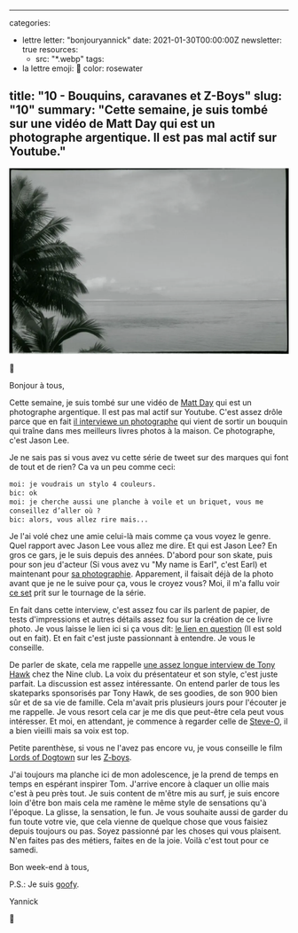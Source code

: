 
---
categories:
- lettre
letter: "bonjouryannick"
date: 2021-01-30T00:00:00Z
newsletter: true
resources:
  - src: "*.webp"
tags:
- la lettre
emoji: 💌
color: rosewater

title: "10 - Bouquins, caravanes et Z-Boys"
slug: "10"
summary: "Cette semaine, je suis tombé sur une vidéo de Matt Day qui est un photographe argentique. Il est pas mal actif sur Youtube."
---

![](09f5e0a3-e222-4c27-82bb-a6fc6ddd93c6.webp)

👋

Bonjour à tous,

Cette semaine, je suis tombé sur une vidéo de [Matt Day](https://www.youtube.com/channel/UCopwCE5bVtffQif8IFkbUuw) qui est un photographe argentique. Il est pas mal actif sur Youtube. C'est assez drôle parce que en fait [il interviewe un photographe](https://www.youtube.com/watch?v=IvRhi0udkEg) qui vient de sortir un bouquin qui traîne dans mes meilleurs livres photos à la maison. Ce photographe, c'est Jason Lee.

Je ne sais pas si vous avez vu cette série de tweet sur des marques qui font de tout et de rien? Ca va un peu comme ceci:

    moi: je voudrais un stylo 4 couleurs.
    bic: ok
    moi: je cherche aussi une planche à voile et un briquet, vous me conseillez d’aller où ?
    bic: alors, vous allez rire mais...


Je l'ai volé chez une amie celui-là mais comme ça vous voyez le genre. Quel rapport avec Jason Lee vous allez me dire. Et qui est Jason Lee? En gros ce gars, je le suis depuis des années. D'abord pour son skate, puis pour son jeu d'acteur (Si vous avez vu "My name is Earl", c'est Earl) et maintenant pour [sa photographie](https://www.jasonleefilm.com). Apparement, il faisait déjà de la photo avant que je ne le suive pour ça, vous le croyez vous? Moi, il m'a fallu voir [ce set](https://www.jasonleefilm.com/shop/trailer-park-print-set) prit sur le tournage de la série.

En fait dans cette interview, c'est assez fou car ils parlent de papier, de tests d'impressions et autres détails assez fou sur la création de ce livre photo. Je vous laisse le lien ici si ça vous dit: [le lien en question](https://www.stanleybarker.co.uk/collections/frontpage/products/jason-lee) (Il est sold out en fait). Et en fait c'est juste passionnant à entendre. Je vous le conseille.

De parler de skate, cela me rappelle [une assez longue interview de Tony Hawk](https://www.youtube.com/watch?v=z4pwm37EVyw) chez the Nine club. La voix du présentateur et son style, c'est juste parfait. La discussion est assez intéressante. On entend parler de tous les skateparks sponsorisés par Tony Hawk, de ses goodies, de son 900 bien sûr et de sa vie de famille. Cela m'avait pris plusieurs jours pour l'écouter je me rappelle. Je vous resort cela car je me dis que peut-être cela peut vous intéresser. Et moi, en attendant, je commence à regarder celle de [Steve-O](https://www.youtube.com/watch?v=Jp7VCqNGSx4), il a bien vieilli mais sa voix est top.

Petite parenthèse, si vous ne l'avez pas encore vu, je vous conseille le film [Lords of Dogtown](https://www.youtube.com/watch?v=KHwimJTfvxE) sur les [Z-boys](https://en.wikipedia.org/wiki/Z-Boys).

J'ai toujours ma planche ici de mon adolescence, je la prend de temps en temps en espérant inspirer Tom. J'arrive encore à claquer un ollie mais c'est à peu près tout. Je suis content de m'être mis au surf, je suis encore loin d'être bon mais cela me ramène le même style de sensations qu'à l'époque. La glisse, la sensation, le fun. Je vous souhaite aussi de garder du fun toute votre vie, que cela vienne de quelque chose que vous faisiez depuis toujours ou pas. Soyez passionné par les choses qui vous plaisent. N'en faites pas des métiers, faites en de la joie. Voilà c'est tout pour ce samedi. 

Bon week-end à tous,

P.S.: Je suis [goofy](https://skateboard-academy.com/goofy-ou-regular.html).

Yannick

💌
